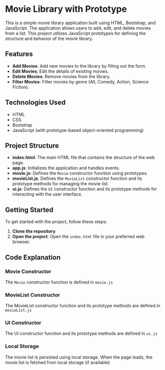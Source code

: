# Movie Library with Prototype

This is a simple movie library application built using HTML, Bootstrap, and JavaScript. The application allows users to add, edit, and delete movies from a list. This project utilizes JavaScript prototypes for defining the structure and behavior of the movie library.

## Features

- **Add Movies**: Add new movies to the library by filling out the form.
- **Edit Movies**: Edit the details of existing movies.
- **Delete Movies**: Remove movies from the library.
- **Filter Movies**: Filter movies by genre (All, Comedy, Action, Science Fiction).

## Technologies Used

- HTML
- CSS
- Bootstrap
- JavaScript (with prototype-based object-oriented programming)

## Project Structure

- **index.html**: The main HTML file that contains the structure of the web page.
- **app.js**: Initializes the application and handles events.
- **movie.js**: Defines the `Movie` constructor function using prototypes.
- **movieList.js**: Defines the `MovieList` constructor function and its prototype methods for managing the movie list.
- **ui.js**: Defines the `UI` constructor function and its prototype methods for interacting with the user interface.

## Getting Started

To get started with the project, follow these steps:

1. **Clone the repository**
2. **Open the project**:
    Open the `index.html` file in your preferred web browser.

## Code Explanation

### Movie Constructor
The `Movie` constructor function is defined in `movie.js`

### MovieList Constructor
The MovieList constructor function and its prototype methods are defined in `movieList.js`

### UI Constructor
The UI constructor function and its prototype methods are defined in `ui.js`

### Local Storage
The movie list is persisted using local storage. When the page loads, the movie list is fetched from local storage (if available)